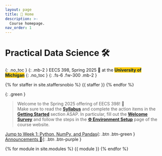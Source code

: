 ```yaml
---
layout: page
title: 🏡 Home
description: >-
  Course homepage.
nav_order: 1
---
```


# Practical Data Science 🛠️
{: .no_toc }
{: .mb-2 }
EECS 398, Spring 2025 🌸 at the <b><span style="background-color: #FFCB05; color: #00274C">University of Michigan</span></b>
{: .no_toc }
{: .fs-6 .fw-300 .mb-2 }

<!-- 4 credits • Open to all majors • ULCS for Computer Science majors, Advanced Technical Elective or Application Elective for Data Science majors, Flexible Technical Elective for Electrical Engineering majors -->

{% for staffer in site.staffersnobio %}
{{ staffer }}
{% endfor %}

{: .green }
> Welcome to the Spring 2025 offering of EECS 398! 👋 <br>Make sure to read the [**Syllabus**](/syllabus) and complete the action items in the [**Getting Started**](/syllabus#getting-started) section ASAP. In particular, fill out the [**Welcome Survey**](https://forms.gle/eZFdhpwn156CQuk29) and follow the steps in the [**⚙️ Environment Setup**](../env-setup) page of the course website.

[Jump to Week 1: Python, NumPy, and Pandas](#week-1-python-numpy-and-pandas){: .btn .btn-green } [Announcements 📣](https://edstem.org/us/courses/78535/discussion/6647877){: .btn .btn-purple }

{% for module in site.modules %}
{{ module }}
{% endfor %}
